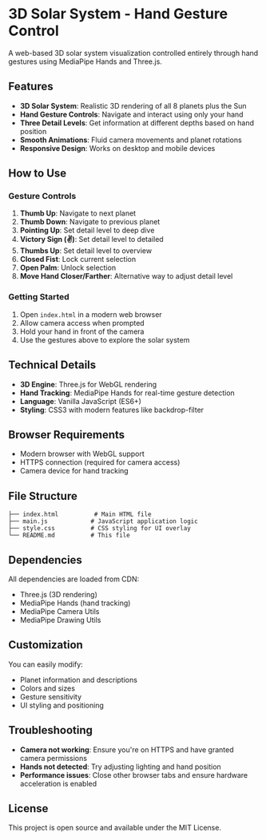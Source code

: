 # 3D Solar System - Hand Gesture Control

A web-based 3D solar system visualization controlled entirely through hand gestures using MediaPipe Hands and Three.js.

## Features

- **3D Solar System**: Realistic 3D rendering of all 8 planets plus the Sun
- **Hand Gesture Controls**: Navigate and interact using only your hand
- **Three Detail Levels**: Get information at different depths based on hand position
- **Smooth Animations**: Fluid camera movements and planet rotations
- **Responsive Design**: Works on desktop and mobile devices

## How to Use

### Gesture Controls

1. **Thumb Up**: Navigate to next planet
2. **Thumb Down**: Navigate to previous planet
3. **Pointing Up**: Set detail level to deep dive
4. **Victory Sign (✌️)**: Set detail level to detailed
5. **Thumbs Up**: Set detail level to overview
6. **Closed Fist**: Lock current selection
7. **Open Palm**: Unlock selection
8. **Move Hand Closer/Farther**: Alternative way to adjust detail level

### Getting Started

1. Open `index.html` in a modern web browser
2. Allow camera access when prompted
3. Hold your hand in front of the camera
4. Use the gestures above to explore the solar system

## Technical Details

- **3D Engine**: Three.js for WebGL rendering
- **Hand Tracking**: MediaPipe Hands for real-time gesture detection
- **Language**: Vanilla JavaScript (ES6+)
- **Styling**: CSS3 with modern features like backdrop-filter

## Browser Requirements

- Modern browser with WebGL support
- HTTPS connection (required for camera access)
- Camera device for hand tracking

## File Structure

```
├── index.html          # Main HTML file
├── main.js            # JavaScript application logic
├── style.css          # CSS styling for UI overlay
└── README.md          # This file
```

## Dependencies

All dependencies are loaded from CDN:
- Three.js (3D rendering)
- MediaPipe Hands (hand tracking)
- MediaPipe Camera Utils
- MediaPipe Drawing Utils

## Customization

You can easily modify:
- Planet information and descriptions
- Colors and sizes
- Gesture sensitivity
- UI styling and positioning

## Troubleshooting

- **Camera not working**: Ensure you're on HTTPS and have granted camera permissions
- **Hands not detected**: Try adjusting lighting and hand position
- **Performance issues**: Close other browser tabs and ensure hardware acceleration is enabled

## License

This project is open source and available under the MIT License.
